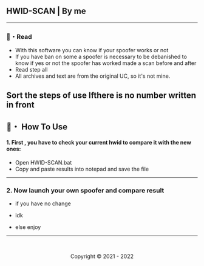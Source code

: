 ## HWID-SCAN | By me

--- 
    
### 📜・Read 
 
- With this software you can know if your spoofer works or not
- If you have ban on some a spoofer is necessary to be debanished to know if yes or not the spoofer has worked made a scan before and after
- Read step all 
- All archives and text are from the original UC, so it's not mine.

 Sort the steps of use Ifthere is no number written in front
---

## 🔗・ How To Use 
#### 1. First , you have to check your current hwid to compare it with the new ones:

- Open HWID-SCAN.bat
- Copy and paste results into notepad and save the file
 
---

### 2. Now launch your own spoofer and compare result

- if you have no change 
- idk 

- else enjoy

---

  <br>

<p align="center">
  Copyright © 2021 - 2022
<br>

